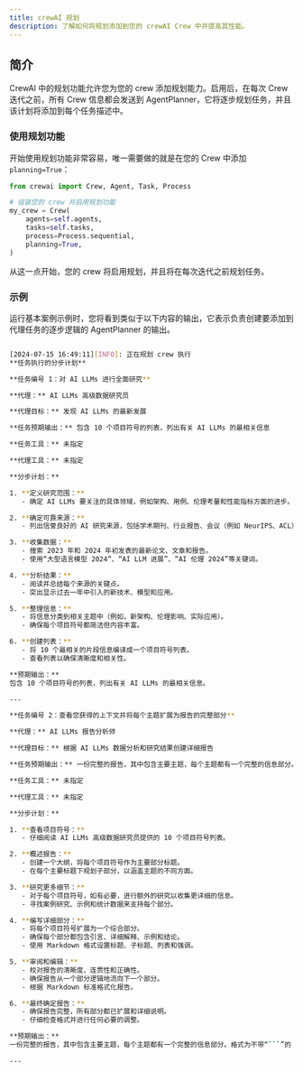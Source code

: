 ```yaml
---
title: crewAI 规划
description: 了解如何将规划添加到您的 crewAI Crew 中并提高其性能。
---
```


## 简介
CrewAI 中的规划功能允许您为您的 crew 添加规划能力。启用后，在每次 Crew 迭代之前，所有 Crew 信息都会发送到 AgentPlanner，它将逐步规划任务，并且该计划将添加到每个任务描述中。

### 使用规划功能
开始使用规划功能非常容易，唯一需要做的就是在您的 Crew 中添加 `planning=True`：

```python
from crewai import Crew, Agent, Task, Process

# 组装您的 crew 并启用规划功能
my_crew = Crew(
    agents=self.agents,
    tasks=self.tasks,
    process=Process.sequential,
    planning=True,
)
```

从这一点开始，您的 crew 将启用规划，并且将在每次迭代之前规划任务。

### 示例

运行基本案例示例时，您将看到类似于以下内容的输出，它表示负责创建要添加到代理任务的逐步逻辑的 AgentPlanner 的输出。

```bash

[2024-07-15 16:49:11][INFO]: 正在规划 crew 执行
**任务执行的分步计划**

**任务编号 1：对 AI LLMs 进行全面研究**

**代理：** AI LLMs 高级数据研究员

**代理目标：** 发现 AI LLMs 的最新发展

**任务预期输出：** 包含 10 个项目符号的列表，列出有关 AI LLMs 的最相关信息

**任务工具：** 未指定

**代理工具：** 未指定

**分步计划：**

1. **定义研究范围：**
   - 确定 AI LLMs 要关注的具体领域，例如架构、用例、伦理考量和性能指标方面的进步。

2. **确定可靠来源：**
   - 列出信誉良好的 AI 研究来源，包括学术期刊、行业报告、会议（例如 NeurIPS、ACL）、AI 研究实验室（例如 OpenAI、Google AI）和在线数据库（例如 IEEE Xplore、arXiv）。

3. **收集数据：**
   - 搜索 2023 年和 2024 年初发表的最新论文、文章和报告。
   - 使用“大型语言模型 2024”、“AI LLM 进展”、“AI 伦理 2024”等关键词。

4. **分析结果：**
   - 阅读并总结每个来源的关键点。
   - 突出显示过去一年中引入的新技术、模型和应用。

5. **整理信息：**
   - 将信息分类到相关主题中（例如，新架构、伦理影响、实际应用）。
   - 确保每个项目符号都简洁但内容丰富。

6. **创建列表：**
   - 将 10 个最相关的片段信息编译成一个项目符号列表。
   - 查看列表以确保清晰度和相关性。

**预期输出：**
包含 10 个项目符号的列表，列出有关 AI LLMs 的最相关信息。

---

**任务编号 2：查看您获得的上下文并将每个主题扩展为报告的完整部分**

**代理：** AI LLMs 报告分析师

**代理目标：** 根据 AI LLMs 数据分析和研究结果创建详细报告

**任务预期输出：** 一份完整的报告，其中包含主要主题，每个主题都有一个完整的信息部分。格式为不带“```”的 Markdown

**任务工具：** 未指定

**代理工具：** 未指定

**分步计划：**

1. **查看项目符号：**
   - 仔细阅读 AI LLMs 高级数据研究员提供的 10 个项目符号列表。

2. **概述报告：**
   - 创建一个大纲，将每个项目符号作为主要部分标题。
   - 在每个主要标题下规划子部分，以涵盖主题的不同方面。

3. **研究更多细节：**
   - 对于每个项目符号，如有必要，进行额外的研究以收集更详细的信息。
   - 寻找案例研究、示例和统计数据来支持每个部分。

4. **编写详细部分：**
   - 将每个项目符号扩展为一个综合部分。
   - 确保每个部分都包含引言、详细解释、示例和结论。
   - 使用 Markdown 格式设置标题、子标题、列表和强调。

5. **审阅和编辑：**
   - 校对报告的清晰度、连贯性和正确性。
   - 确保报告从一个部分逻辑地流向下一个部分。
   - 根据 Markdown 标准格式化报告。

6. **最终确定报告：**
   - 确保报告完整，所有部分都已扩展和详细说明。
   - 仔细检查格式并进行任何必要的调整。

**预期输出：**
一份完整的报告，其中包含主要主题，每个主题都有一个完整的信息部分。格式为不带“```”的 Markdown。

---
```
